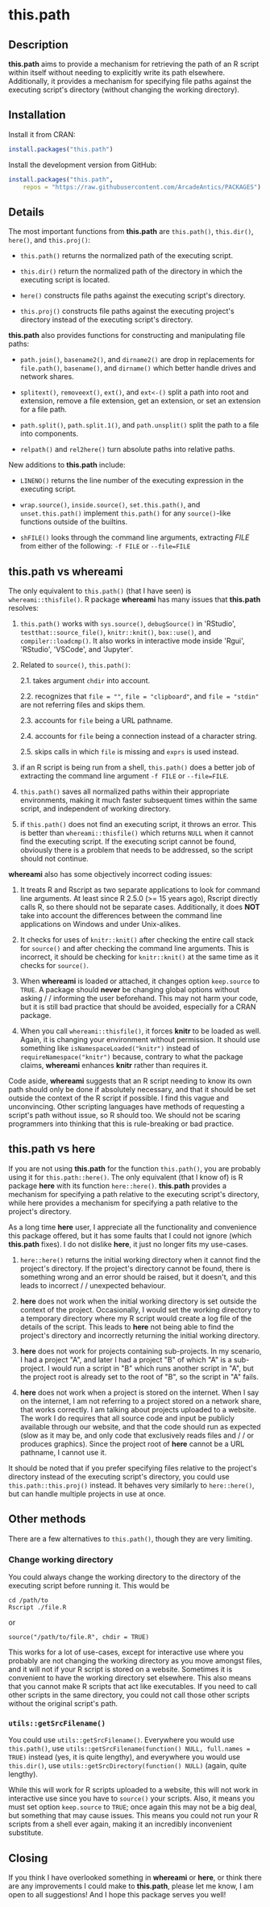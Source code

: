 # this.path

## Description

**this.path** aims to provide a mechanism for retrieving the path of an
R script within itself without needing to explicitly write its path
elsewhere. Additionally, it provides a mechanism for specifying file
paths against the executing script's directory (without changing the
working directory).

## Installation

Install it from CRAN:
```R
install.packages("this.path")
```

Install the development version from GitHub:
```R
install.packages("this.path",
    repos = "https://raw.githubusercontent.com/ArcadeAntics/PACKAGES")
```

## Details

The most important functions from **this.path** are `this.path()`,
`this.dir()`, `here()`, and `this.proj()`:

*   `this.path()` returns the normalized path of the executing script.

*   `this.dir()` return the normalized path of the directory in which
    the executing script is located.

*   `here()` constructs file paths against the executing script's
    directory.

*   `this.proj()` constructs file paths against the executing project's
    directory instead of the executing script's directory.

**this.path** also provides functions for constructing and manipulating
file paths:

*  `path.join()`, `basename2()`, and `dirname2()` are drop in
    replacements for `file.path()`, `basename()`, and `dirname()` which
    better handle drives and network shares.

*   `splitext()`, `removeext()`, `ext()`, and `ext<-()` split a path
    into root and extension, remove a file extension, get an extension,
    or set an extension for a file path.

*   `path.split()`, `path.split.1()`, and `path.unsplit()` split the
    path to a file into components.

*   `relpath()` and `rel2here()` turn absolute paths into relative
    paths.

New additions to **this.path** include:

*   `LINENO()` returns the line number of the executing expression in
    the executing script.

*   `wrap.source()`, `inside.source()`, `set.this.path()`, and
    `unset.this.path()` implement `this.path()` for any `source()`-like
    functions outside of the builtins.

*   `shFILE()` looks through the command line arguments, extracting
    *FILE* from either of the following: `-f FILE` or `--file=FILE`

## **this.path** vs **whereami**

The only equivalent to `this.path()` (that I have seen) is
`whereami::thisfile()`. R package **whereami** has many issues that
**this.path** resolves:

1.  `this.path()` works with `sys.source()`, `debugSource()` in
    'RStudio', `testthat::source_file()`, `knitr::knit()`,
    `box::use()`, and `compiler::loadcmp()`. It also works in
    interactive mode inside 'Rgui', 'RStudio', 'VSCode', and 'Jupyter'.

2.  Related to `source()`, `this.path()`:

    2.1. takes argument `chdir` into account.

    2.2. recognizes that `file = ""`, `file = "clipboard"`, and
         `file = "stdin"` are not referring files and skips them.

    2.3. accounts for `file` being a URL pathname.

    2.4. accounts for `file` being a connection instead of a character
         string.

    2.5. skips calls in which `file` is missing and `exprs` is used
         instead.

3.  if an R script is being run from a shell, `this.path()` does a
    better job of extracting the command line argument `-f FILE` or
    `--file=FILE`.

4.  `this.path()` saves all normalized paths within their appropriate
    environments, making it much faster subsequent times within the
    same script, and independent of working directory.

5.  if `this.path()` does not find an executing script, it throws an
    error. This is better than `whereami::thisfile()` which returns
    `NULL` when it cannot find the executing script. If the executing
    script cannot be found, obviously there is a problem that needs to
    be addressed, so the script should not continue.

**whereami** also has some objectively incorrect coding issues:

1.  It treats R and Rscript as two separate applications to look for
    command line arguments. At least since R 2.5.0 (>= 15 years ago),
    Rscript directly calls R, so there should not be separate cases.
    Additionally, it does **NOT** take into account the differences
    between the command line applications on Windows and under
    Unix-alikes.

2.  It checks for uses of `knitr::knit()` after checking the entire
    call stack for `source()` and after checking the command line
    arguments. This is incorrect, it should be checking for
    `knitr::knit()` at the same time as it checks for `source()`.

3.  When **whereami** is loaded or attached, it changes option
    `keep.source` to `TRUE`. A package should **never** be changing
    global options without asking / / informing the user beforehand.
    This may not harm your code, but it is still bad practice that
    should be avoided, especially for a CRAN package.

4.  When you call `whereami::thisfile()`, it forces **knitr** to be
    loaded as well. Again, it is changing your environment without
    permission. It should use something like
    `isNamespaceLoaded("knitr")` instead of `requireNamespace("knitr")`
    because, contrary to what the package claims, **whereami** enhances
    **knitr** rather than requires it.

Code aside, **whereami** suggests that an R script needing to know its
own path should only be done if absolutely necessary, and that it
should be set outside the context of the R script if possible. I find
this vague and unconvincing. Other scripting languages have methods of 
requesting a script's path without issue, so R should too. We should
not be scaring programmers into thinking that this is rule-breaking or
bad practice.

## **this.path** vs **here**

If you are not using **this.path** for the function `this.path()`, you
are probably using it for `this.path::here()`. The only equivalent
(that I know of) is R package **here** with its function
`here::here()`. **this.path** provides a mechanism for specifying a
path relative to the executing script's directory, while here provides
a mechanism for specifying a path relative to the project's directory.

As a long time **here** user, I appreciate all the functionality and
convenience this package offered, but it has some faults that I could
not ignore (which **this.path** fixes). I do not dislike **here**, it
just no longer fits my use-cases.

1.  `here::here()` returns the initial working directory when it cannot
    find the project's directory. If the project's directory cannot be
    found, there is something wrong and an error should be raised, but
    it doesn't, and this leads to incorrect / / unexpected behaviour.

2.  **here** does not work when the initial working directory is set
    outside the context of the project. Occasionally, I would set the
    working directory to a temporary directory where my R script would
    create a log file of the details of the script. This leads to
    **here** not being able to find the project's directory and
    incorrectly returning the initial working directory.

3.  **here** does not work for projects containing sub-projects. In my 
    scenario, I had a project "A", and later I had a project "B" of
    which "A" is a sub-project. I would run a script in "B" which runs
    another script in "A", but the project root is already set to the
    root of "B", so the script in "A" fails.

4.  **here** does not work when a project is stored on the internet.
    When I say on the internet, I am not referring to a project stored
    on a network share, that works correctly. I am talking about
    projects uploaded to a website. The work I do requires that all
    source code and input be publicly available through our website,
    and that the code should run as expected (slow as it may be, and
    only code that exclusively reads files and / / or produces
    graphics). Since the project root of **here** cannot be a URL
    pathname, I cannot use it.

It should be noted that if you prefer specifying files relative to the
project's directory instead of the executing script's directory, you
could use `this.path::this.proj()` instead. It behaves very similarly
to `here::here()`, but can handle multiple projects in use at once.

## Other methods

There are a few alternatives to `this.path()`, though they are very
limiting.

### Change working directory

You could always change the working directory to the directory of the
executing script before running it. This would be

```{bash}
cd /path/to
Rscript ./file.R
```

or

```{r}
source("/path/to/file.R", chdir = TRUE)
```

This works for a lot of use-cases, except for interactive use where you
probably are not changing the working directory as you move amongst
files, and it will not if your R script is stored on a website.
Sometimes it is convenient to have the working directory set elsewhere.
This also means that you cannot make R scripts that act like
executables. If you need to call other scripts in the same directory,
you could not call those other scripts without the original script's
path.

### `utils::getSrcFilename()`

You could use `utils::getSrcFilename()`. Everywhere you would use
`this.path()`, use
`utils::getSrcFilename(function() NULL, full.names = TRUE)` instead
(yes, it is quite lengthy), and everywhere you would use `this.dir()`,
use `utils::getSrcDirectory(function() NULL)` (again, quite lengthy).

While this will work for R scripts uploaded to a website, this will not
work in interactive use since you have to `source()` your scripts.
Also, it means you must set option `keep.source` to `TRUE`; once again
this may not be a big deal, but something that may cause issues. This
means you could not run your R scripts from a shell ever again, making
it an incredibly inconvenient substitute.

## Closing

If you think I have overlooked something in **whereami** or **here**,
or think there are any improvements I could make to **this.path**,
please let me know, I am open to all suggestions! And I hope this
package serves you well!
